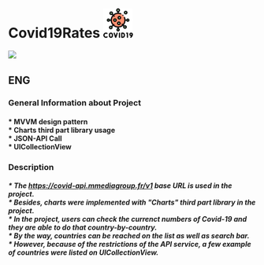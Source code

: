 # Covid19Rates <img src="https://github.com/SezginCiftci/Covid19Rates/blob/main/covid-19.png" width="60">

<img src="https://github.com/SezginCiftci/Covid19Rates/blob/main/Covid19Rates.gif" width="250">


## ENG

### General Information about Project

#### * MVVM design pattern <br/> * Charts third part library usage <br/> * JSON-API Call <br/> * UICollectionView <br/> 

### Description   

##### * The https://covid-api.mmediagroup.fr/v1 base URL is used in the project. <br/> * Besides, charts were implemented with "Charts" third part library in the project. <br/> * In the project, users can check the currenct numbers of Covid-19 and they are able to do that country-by-country. <br/> * By the way, countries can be reached on the list as well as search bar. <br/> * However, because of the restrictions of the API service, a few example of countries were listed on UICollectionView.

